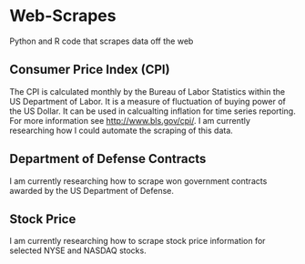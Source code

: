# Web-Scrapes
Python and R code that scrapes data off the web

## Consumer Price Index (CPI)
The CPI is calculated monthly by the Bureau of Labor Statistics within the US Department of Labor.  It is a measure of fluctuation of buying power of the US Dollar.  It can be used in calcualting inflation for time series reporting.  For more information see http://www.bls.gov/cpi/.  I am currently researching how I could automate the scraping of this data.

## Department of Defense Contracts
I am currently researching how to scrape won government contracts awarded by the US Department of Defense.

## Stock Price
I am currently researching how to scrape stock price information for selected NYSE and NASDAQ stocks.

